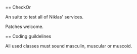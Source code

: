 == CheckOr

An suite to test all of Niklas' services.

Patches welcome.

== Coding guildelines

All used classes must sound masculin, muscular or muscoid.
